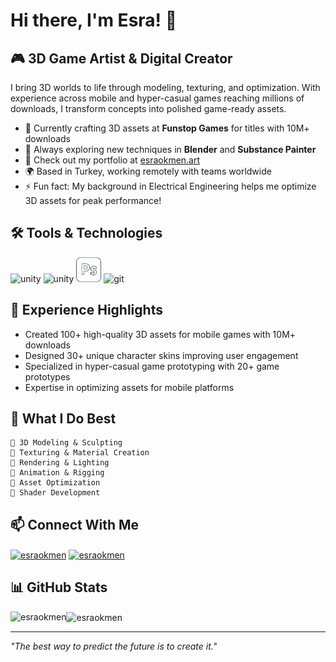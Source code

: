 # Hi there, I'm Esra! 👋

<!--<img align="right" width="300" src="https://github.com/esraokmen/esraokmen/assets/your-asset-id/3d-model-showcase.gif" alt="3D art showcase"/>-->

## 🎮 3D Game Artist & Digital Creator

I bring 3D worlds to life through modeling, texturing, and optimization. With experience across mobile and hyper-casual games reaching millions of downloads, I transform concepts into polished game-ready assets.

- 🔭 Currently crafting 3D assets at **Funstop Games** for titles with 10M+ downloads
- 🌱 Always exploring new techniques in **Blender** and **Substance Painter**
- 🎨 Check out my portfolio at [esraokmen.art](https://esraokmen.art)
- 🌍 Based in Turkey, working remotely with teams worldwide
- ⚡ Fun fact: My background in Electrical Engineering helps me optimize 3D assets for peak performance!

## 🛠️ Tools & Technologies

<p align="left">
  <img src="[https://raw.githubusercontent.com/devicons/devicon/master/icons/blender/blender-original.svg](https://github.com/esraokmen/esraokmen/blob/main/assets/img/unity.png?raw=true)" alt="unity" width="40" height="40"/>
  <img src="https://www.vectorlogo.zone/logos/unity3d/unity3d-icon.svg" alt="unity" width="40" height="40"/>
  <img src="https://raw.githubusercontent.com/devicons/devicon/master/icons/photoshop/photoshop-line.svg" alt="photoshop" width="40" height="40"/>
  <img src="https://www.vectorlogo.zone/logos/git-scm/git-scm-icon.svg" alt="git" width="40" height="40"/>
</p>

## 💼 Experience Highlights

- Created 100+ high-quality 3D assets for mobile games with 10M+ downloads
- Designed 30+ unique character skins improving user engagement
- Specialized in hyper-casual game prototyping with 20+ game prototypes
- Expertise in optimizing assets for mobile platforms

## 🎯 What I Do Best

```
🔹 3D Modeling & Sculpting
🔹 Texturing & Material Creation
🔹 Rendering & Lighting
🔹 Animation & Rigging
🔹 Asset Optimization
🔹 Shader Development
```

## 📫 Connect With Me

<p align="left">
  <a href="https://linkedin.com/in/esraokmen" target="_blank"><img align="center" src="https://raw.githubusercontent.com/rahuldkjain/github-profile-readme-generator/master/src/images/icons/Social/linked-in-alt.svg" alt="esraokmen" height="30" width="40" /></a>
  <a href="https://behance.net/esraokmen" target="_blank"><img align="center" src="https://raw.githubusercontent.com/rahuldkjain/github-profile-readme-generator/master/src/images/icons/Social/behance.svg" alt="esraokmen" height="30" width="40" /></a>
</p>

## 📊 GitHub Stats

<img align="left" src="https://github-readme-stats.vercel.app/api/top-langs?username=esraokmen&show_icons=true&locale=en&layout=compact&theme=tokyonight" alt="esraokmen" />

<img align="center" src="https://github-readme-stats.vercel.app/api?username=esraokmen&show_icons=true&locale=en&theme=tokyonight" alt="esraokmen" />

---

*"The best way to predict the future is to create it."*
